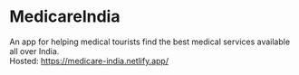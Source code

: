 # MedicareIndia
An app for helping medical tourists find the best medical services available all over India.
<br/>
Hosted: https://medicare-india.netlify.app/
